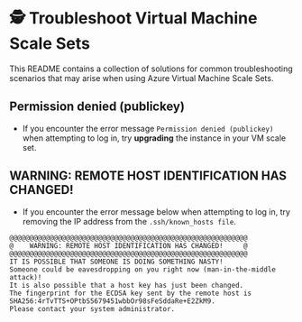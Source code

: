 # 🕵️ Troubleshoot Virtual Machine Scale Sets
This README contains a collection of solutions for common troubleshooting scenarios that may arise when using Azure Virtual Machine Scale Sets.

## Permission denied (publickey)
- If you encounter the error message ```Permission denied (publickey)``` when attempting to log in, try **upgrading** the instance in your VM scale set.

## WARNING: REMOTE HOST IDENTIFICATION HAS CHANGED!
- If you encounter the error message below when attempting to log in, try removing the IP address from the ```.ssh/known_hosts file```.
```
@@@@@@@@@@@@@@@@@@@@@@@@@@@@@@@@@@@@@@@@@@@@@@@@@@@@@@@@@@@
@    WARNING: REMOTE HOST IDENTIFICATION HAS CHANGED!     @
@@@@@@@@@@@@@@@@@@@@@@@@@@@@@@@@@@@@@@@@@@@@@@@@@@@@@@@@@@@
IT IS POSSIBLE THAT SOMEONE IS DOING SOMETHING NASTY!
Someone could be eavesdropping on you right now (man-in-the-middle attack)!
It is also possible that a host key has just been changed.
The fingerprint for the ECDSA key sent by the remote host is
SHA256:4rTvTTS+OPtbS5679451wbbOr98sFeSddaRe+E2ZkM9.
Please contact your system administrator.
```

